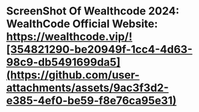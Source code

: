 # ScreenShot Of Wealthcode 2024: WealthCode Official Website: https://wealthcode.vip/![354821290-be20949f-1cc4-4d63-98c9-db5491699da5](https://github.com/user-attachments/assets/9ac3f3d2-e385-4ef0-be59-f8e76ca95e31)
